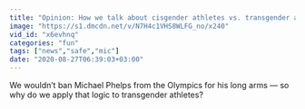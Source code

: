 ```yaml
---
title: "Opinion: How we talk about cisgender athletes vs. transgender athletes . [Mic Archives]"
image: "https://s1.dmcdn.net/v/N7H4c1VHS8WLFG_no/x240"
vid_id: "x6evhnq"
categories: "fun"
tags: ["news","safe","mic"]
date: "2020-08-27T06:39:03+03:00"
---
```

We wouldn’t ban Michael Phelps from the Olympics for his long arms — so why do we apply that logic to transgender athletes?
